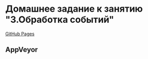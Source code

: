 # Домашнее задание к занятию "3.Обработка событий"
[GitHub Pages](https://fdm1try.github.io/hw-ajs-events/)

## AppVeyor
